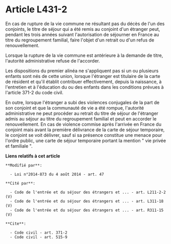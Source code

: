 # Article L431-2

En cas de rupture de la vie commune ne résultant pas du décès de l'un des conjoints, le titre de séjour qui a été remis au
conjoint d'un étranger peut, pendant les trois années suivant l'autorisation de séjourner en France au titre du regroupement
familial, faire l'objet d'un retrait ou d'un refus de renouvellement. 

Lorsque la rupture de la vie commune est antérieure à la demande de titre, l'autorité administrative refuse de l'accorder. 

Les dispositions du premier alinéa ne s'appliquent pas si un ou plusieurs enfants sont nés de cette union, lorsque l'étranger
est titulaire de la carte de résident et qu'il établit contribuer effectivement, depuis la naissance, à l'entretien et à
l'éducation du ou des enfants dans les conditions prévues à l'article 371-2 du code civil. 

En outre, lorsque                      l'étranger a subi des violences conjugales de la part de son conjoint et que la
communauté de vie a été rompue, l'autorité administrative ne peut procéder au retrait du titre de séjour de l'étranger admis
au séjour au titre du regroupement familial et peut en accorder le renouvellement. En cas de violence commise après l'arrivée
en France du conjoint mais avant la première délivrance de la carte de séjour temporaire, le conjoint se voit délivrer, sauf
si sa présence constitue une menace pour l'ordre public, une carte de séjour temporaire portant la mention " vie privée et
familiale ".

**Liens relatifs à cet article**

	**Modifié par**:

	  - Loi n°2014-873 du 4 août 2014 - art. 47

	**Cité par**:

	  - Code de l'entrée et du séjour des étrangers et ... - art. L211-2-2 (V)
	  - Code de l'entrée et du séjour des étrangers et ... - art. L311-18 (V)
	  - Code de l'entrée et du séjour des étrangers et ... - art. R311-15 (V)

	**Cite**:

	  - Code civil - art. 371-2
	  - Code civil - art. 515-9
